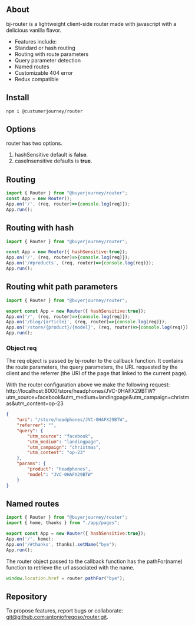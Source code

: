 ## About
bj-router is a lightweight client-side router made with javascript with a delicious vanilla flavor.

- Features include:
- Standard or hash routing
- Routing with route parameters
- Query parameter detection
- Named routes
- Customizable 404 error
- Redux compatible

## Install
```
npm i @custumerjourney/router
```
## Options
router has two options.

1. hashSensitive default is **false**.
2. caseInsensitive defaults is **true**.

## Routing
```javascript
import { Router } from "@buyerjourney/router";
const App = new Router();
App.on('/', (req, router)=>{console.log(req)});
App.run();
```
## Routing with hash
```javascript
import { Router } from "@buyerjourney/router";

const App = new Router({ hashSensitive:true});
App.on('/', (req, router)=>{console.log(req)});
App.on('/#products', (req, router)=>{console.log(req)});
App.run();
```
## Routing whit path parameters
```javascript
import { Router } from "@buyerjourney/router";

export const App = new Router({ hashSensitive:true});
App.on('/', (req, router)=>{console.log(req)});
App.on('/blog/{article}', (req, router)=>{console.log(req)});
App.on('/store/{product}/{model}', (req, router)=>{console.log(req)})
App.run();
```
### Object req
The req object is passed by bj-router to the callback function. It contains the route parameters, the query parameters, the URL requested by the client and the referrer (the URI of the page that linked to the current page).

With the router configuration above we make the following request: http://localhost:8000/store/headphones/JVC-0HAFX29BTW?utm_source=facebook&utm_medium=landingpage&utm_campaign=christmas&utm_content=op-23 
```json
{
    "uri": "/store/headphones/JVC-0HAFX29BTW",
    "referrer": "",
    "query": {
        "utm_source": "facebook",
        "utm_medium": "landingpage",
        "utm_campaign": "christmas",
        "utm_content": "op-23"
    },
    "params": {
        "product": "headphones",
        "model": "JVC-0HAFX29BTW"
    }
}
```
## Named routes
```javascript
import { Router } from "@buyerjourney/router";
import { home, thanks } from "./app/pages";

export const App = new Router({ hashSensitive:true});
App.on('/', home);
App.on('/#thanks', thanks).setName("bye");
App.run();
```
The router object passed to the callback function has the pathFor(name) function to retrieve the url associated with the name.
```javascript
window.location.href = router.pathFor("bye");
```
## Repository
To propose features, report bugs or collaborate: [git@github.com:antoniofregoso/router.git](git@github.com:antoniofregoso/router.git).
